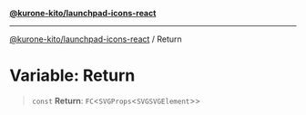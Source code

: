 [**@kurone-kito/launchpad-icons-react**](../README.md)

***

[@kurone-kito/launchpad-icons-react](../globals.md) / Return

# Variable: Return

> `const` **Return**: `FC`\<`SVGProps`\<`SVGSVGElement`\>\>
